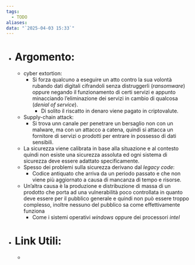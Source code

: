 ```yaml
---
tags:
  - TODO
aliases: 
data: "`2025-04-03 15:33`"
---
```

- # Argomento:
	-  cyber extortion:
		- Si forza qualcuno a eseguire un atto contro la sua volontà rubando dati digitali cifrandoli senza distruggerli (_ransomware_) oppure negando il funzionamento di certi servizi e appunto minacciando l’eliminazione dei servizi in cambio di qualcosa (_denial of service_).
			- Di solito il riscatto in denaro viene pagato in criptovalute.
	- Supply-chain attack:
		- Si trova unn canale per penetrare un bersaglio non con un malware, ma con un attacco a catena, quindi si attacca un fornitore di servizi o prodotti per entrare in possesso di dati sensibili.
	- La sicurezza viene calibrata in base alla situazione e al contesto quindi non esiste una sicurezza assoluta ed ogni sistema di sicurezza deve essere adattato specificamente.
	- Spesso dei problemi sulla sicurezza derivano dal _legacy code_:
		- Codice antiquato che arriva da un periodo passato e che non viene più aggiornato a causa di mancanza di tempo e risorse.
	- Un’altra causa è la produzione e distribuzione di massa di un prodotto che porta ad una vulnerabilità poco controllata in quanto deve essere per il pubblico generale e quindi non può essere troppo complesso, inoltre nessuno del pubblico sa come effettivamente funziona 
		- Come i sistemi operativi _windows_ oppure dei processori _intel_  
- # Link Utili:
	- 